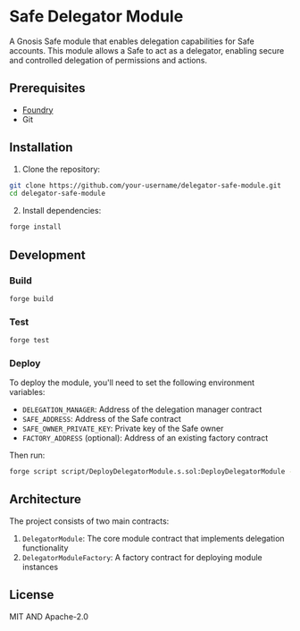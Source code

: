 # Safe Delegator Module

A Gnosis Safe module that enables delegation capabilities for Safe accounts. This module allows a Safe to act as a delegator, enabling secure and controlled delegation of permissions and actions.

## Prerequisites

- [Foundry](https://book.getfoundry.sh/getting-started/installation)
- Git

## Installation

1. Clone the repository:

```bash
git clone https://github.com/your-username/delegator-safe-module.git
cd delegator-safe-module
```

2. Install dependencies:

```bash
forge install
```

## Development

### Build

```bash
forge build
```

### Test

```bash
forge test
```

### Deploy

To deploy the module, you'll need to set the following environment variables:

- `DELEGATION_MANAGER`: Address of the delegation manager contract
- `SAFE_ADDRESS`: Address of the Safe contract
- `SAFE_OWNER_PRIVATE_KEY`: Private key of the Safe owner
- `FACTORY_ADDRESS` (optional): Address of an existing factory contract

Then run:

```bash
forge script script/DeployDelegatorModule.s.sol:DeployDelegatorModule --rpc-url <your_rpc_url> --broadcast
```

## Architecture

The project consists of two main contracts:

1. `DelegatorModule`: The core module contract that implements delegation functionality
2. `DelegatorModuleFactory`: A factory contract for deploying module instances

## License

MIT AND Apache-2.0
